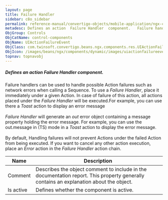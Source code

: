 ```yaml
---
layout: page
title: Failure Handler
sidebar: c8o_sidebar
permalink: reference-manual/convertigo-objects/mobile-application/ngx-components/control-components/failure-handler/
metadesc: Defines an action  Failure Handler  component.   Failure handlers can be used to handle possible Action failures such as network errors when calling a
ObjGroup: Controls
ObjCatName: control-components
ObjName: UIActionFailureEvent
ObjClass: com.twinsoft.convertigo.beans.ngx.components.res.UIActionFailureEvent
ObjIcon: /images/beans/ngx/components/dynamic/images/uiactionfailureevent_32x32.png
topnav: topnavobj
---
```

##### Defines an action <i>Failure Handler</i> component. <br/>

 Failure handlers can be used to handle possible Action failures such as network errors when calling a Sequence. To use a <i>Failure Handler</i>, place it immediately under a given Action. In case of failure of this action, all actions placed under the <i>Failure Handler</i> will be executed.For example, you can use there a <i>Toast</i> action to display an error message<br /><br /><i>Failure Handler</i> will generate an <i>out</i> error object containing a message property holding the error message. For example, you can use the out.message in (TS) mode in a <i>Toast</i> action to display the error message. <br/>
<br/>
By default, Handling failures will not prevent Actions under the failed Action from being executed. If you want to cancel any other action execution, place an <i>Error</i> action in the <i>Failure Handler</i> action chain.

Name | Description 
--- | ---
Comment | Describes the object comment to include in the documentation report.  This property generally contains an explanation about the object. 
Is active | Defines whether the component is active. 

